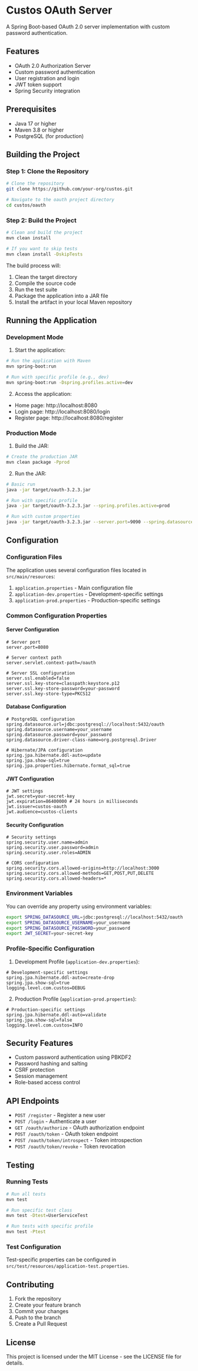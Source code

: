 # Custos OAuth Server

A Spring Boot-based OAuth 2.0 server implementation with custom password authentication.

## Features

- OAuth 2.0 Authorization Server
- Custom password authentication
- User registration and login
- JWT token support
- Spring Security integration

## Prerequisites

- Java 17 or higher
- Maven 3.8 or higher
- PostgreSQL (for production)

## Building the Project

### Step 1: Clone the Repository
```bash
# Clone the repository
git clone https://github.com/your-org/custos.git

# Navigate to the oauth project directory
cd custos/oauth
```

### Step 2: Build the Project
```bash
# Clean and build the project
mvn clean install

# If you want to skip tests
mvn clean install -DskipTests
```

The build process will:
1. Clean the target directory
2. Compile the source code
3. Run the test suite
4. Package the application into a JAR file
5. Install the artifact in your local Maven repository

## Running the Application

### Development Mode

1. Start the application:
```bash
# Run the application with Maven
mvn spring-boot:run

# Run with specific profile (e.g., dev)
mvn spring-boot:run -Dspring.profiles.active=dev
```

2. Access the application:
- Home page: http://localhost:8080
- Login page: http://localhost:8080/login
- Register page: http://localhost:8080/register

### Production Mode

1. Build the JAR:
```bash
# Create the production JAR
mvn clean package -Pprod
```

2. Run the JAR:
```bash
# Basic run
java -jar target/oauth-3.2.3.jar

# Run with specific profile
java -jar target/oauth-3.2.3.jar --spring.profiles.active=prod

# Run with custom properties
java -jar target/oauth-3.2.3.jar --server.port=9090 --spring.datasource.url=jdbc:postgresql://localhost:5432/oauth
```

## Configuration

### Configuration Files

The application uses several configuration files located in `src/main/resources`:

1. `application.properties` - Main configuration file
2. `application-dev.properties` - Development-specific settings
3. `application-prod.properties` - Production-specific settings

### Common Configuration Properties

#### Server Configuration
```properties
# Server port
server.port=8080

# Server context path
server.servlet.context-path=/oauth

# Server SSL configuration
server.ssl.enabled=false
server.ssl.key-store=classpath:keystore.p12
server.ssl.key-store-password=your-password
server.ssl.key-store-type=PKCS12
```

#### Database Configuration
```properties
# PostgreSQL configuration
spring.datasource.url=jdbc:postgresql://localhost:5432/oauth
spring.datasource.username=your_username
spring.datasource.password=your_password
spring.datasource.driver-class-name=org.postgresql.Driver

# Hibernate/JPA configuration
spring.jpa.hibernate.ddl-auto=update
spring.jpa.show-sql=true
spring.jpa.properties.hibernate.format_sql=true
```

#### JWT Configuration
```properties
# JWT settings
jwt.secret=your-secret-key
jwt.expiration=86400000 # 24 hours in milliseconds
jwt.issuer=custos-oauth
jwt.audience=custos-clients
```

#### Security Configuration
```properties
# Security settings
spring.security.user.name=admin
spring.security.user.password=admin
spring.security.user.roles=ADMIN

# CORS configuration
spring.security.cors.allowed-origins=http://localhost:3000
spring.security.cors.allowed-methods=GET,POST,PUT,DELETE
spring.security.cors.allowed-headers=*
```

### Environment Variables

You can override any property using environment variables:
```bash
export SPRING_DATASOURCE_URL=jdbc:postgresql://localhost:5432/oauth
export SPRING_DATASOURCE_USERNAME=your_username
export SPRING_DATASOURCE_PASSWORD=your_password
export JWT_SECRET=your-secret-key
```

### Profile-Specific Configuration

1. Development Profile (`application-dev.properties`):
```properties
# Development-specific settings
spring.jpa.hibernate.ddl-auto=create-drop
spring.jpa.show-sql=true
logging.level.com.custos=DEBUG
```

2. Production Profile (`application-prod.properties`):
```properties
# Production-specific settings
spring.jpa.hibernate.ddl-auto=validate
spring.jpa.show-sql=false
logging.level.com.custos=INFO
```

## Security Features

- Custom password authentication using PBKDF2
- Password hashing and salting
- CSRF protection
- Session management
- Role-based access control

## API Endpoints

- `POST /register` - Register a new user
- `POST /login` - Authenticate a user
- `GET /oauth/authorize` - OAuth authorization endpoint
- `POST /oauth/token` - OAuth token endpoint
- `POST /oauth/token/introspect` - Token introspection
- `POST /oauth/token/revoke` - Token revocation

## Testing

### Running Tests
```bash
# Run all tests
mvn test

# Run specific test class
mvn test -Dtest=UserServiceTest

# Run tests with specific profile
mvn test -Ptest
```

### Test Configuration
Test-specific properties can be configured in `src/test/resources/application-test.properties`.

## Contributing

1. Fork the repository
2. Create your feature branch
3. Commit your changes
4. Push to the branch
5. Create a Pull Request

## License

This project is licensed under the MIT License - see the LICENSE file for details. 
